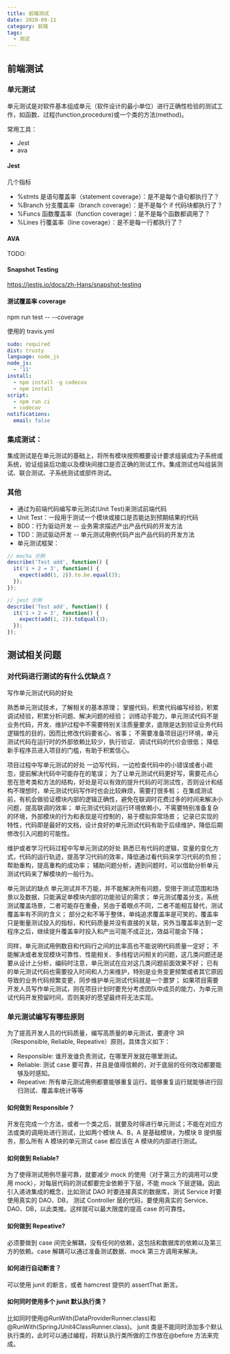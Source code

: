 ```yaml
---
title: 前端测试
date: 2020-09-11
category: 前端
tags:
  - 测试
---
```


## 前端测试

### 单元测试

单元测试是对软件基本组成单元（软件设计的最小单位）进行正确性检验的测试工作，如函数、过程(function,procedure)或一个类的方法(method)。

常用工具：

- Jest
- ava

#### Jest

几个指标

- %stmts 是语句覆盖率（statement coverage）：是不是每个语句都执行了？
- %Branch 分支覆盖率（branch coverage）：是不是每个 if 代码块都执行了？
- %Funcs 函数覆盖率（function coverage）：是不是每个函数都调用了？
- %Lines 行覆盖率（line coverage）：是不是每一行都执行了？

#### AVA

TODO:

#### Snapshot Testing

https://jestjs.io/docs/zh-Hans/snapshot-testing

#### 测试覆盖率 coverage

npm run test -- --coverage

使用的 travis.yml

```yml
sudo: required
dist: trusty
language: node_js
node_js:
  - '11'
install:
  - npm install -g codecov
  - npm install
script:
  - npm run ci
  - codecov
notifications:
  email: false
```

### 集成测试：

集成测试是在单元测试的基础上，将所有模块按照概要设计要求组装成为子系统或系统，验证组装后功能以及模块间接口是否正确的测试工作。集成测试也叫组装测试、联合测试、子系统测试或部件测试。

### 其他

- 通过为前端代码编写单元测试(Unit Test)来测试前端代码
- Unit Test：一段用于测试一个模块或接口是否能达到预期结果的代码
- BDD：行为驱动开发 -- 业务需求描述产出产品代码的开发方法
- TDD：测试驱动开发 -- 单元测试用例代码产出产品代码的开发方法
- 单元测试框架：

```javascript
// mocha 示例
describe('Test add', function() {
  it('1 + 2 = 3', function() {
    expect(add(1, 2)).to.be.equal(3);
  });
});

// jest 示例
describe('Test add', function() {
  it('1 + 2 = 3', function() {
    expect(add(1, 2)).toEqual(3);
  });
});
```

## 测试相关问题

### 对代码进行测试的有什么优缺点？

写作单元测试代码的好处

熟悉单元测试技术，了解相关的基本原理；
掌握代码，积累代码编写经验，积累调试经验，积累分析问题、解决问题的经验；
训练动手能力，单元测试代码不是业务代码，开发、维护过程中不需要特别关注质量要求，底限是达到验证业务代码逻辑性的目的，因而比修改代码要省心、省事；
不需要准备项目运行环境，单元测试代码在运行时的外部依赖比较少，执行验证、调试代码的代价会很低；
降低新手程序员进入项目的门槛，有助于积累信心。

项目过程中写单元测试的好处
一边写代码，一边检查代码中的小错误或者小疏忽，提前解决代码中可能存在的笔误；
为了让单元测试代码更好写，需要花点心思在思考类和方法的结构，好处是可以有效的提升代码的可测试性，否则设计和结构不理想时，单元测试代码写作时也会比较麻烦，需要打很多桩；
在集成测试前，有机会做验证模块内部的逻辑正确性，避免在联调时花费过多的时间来解决小问题，提高联调的效率；
单元测试代码对运行环境依赖小，不需要特别准备复杂的环境，外部模块的行为和表现是可控制的，易于模拟异常场景；
记录已实现的特性，代码即是最好的文档，设计良好的单元测试代码有助于后续维护，降低后期修改引入问题的可能性。

维护或者学习代码过程中写单元测试的好处
熟悉已有代码的逻辑，变量的变化方式，代码的运行轨迹，提高学习代码的效率，降低通过看代码来学习代码的负担；
帮助重构，提高重构的成功率；
辅助问题分析，遇到问题时，可以借助分析单元测试代码来了解模块的一般行为。

单元测试的缺点
单元测试并不万能，并不能解决所有问题，受限于测试范围和场景以及数据，只能满足单模块内部的功能验证的需求；
单元测试覆盖分支，系统测试覆盖场景，二者可能存在重叠，另由于着眼点不同，二者不能相互替代，测试覆盖率有不同的含义；
部分之和不等于整体，单纯追求覆盖率是可笑的，覆盖率只是衡量测试投入的指标，和代码质量并没有直接的关联，另外当覆盖率达到一定程序之后，继续提升覆盖率时投入和产出可能不成正比，效益可能会下降；

同样，单元测试用例数目和代码行之间的比率高也不能说明代码质量一定好；
不能解决或者发现模块可靠性、性能相关、多线程访问相关的问题，这几类问题还是要从设计上分析，编码时注意，单元测试在应对这几类问题前面效果不好；
已有的单元测试代码也需要投入时间和人力来维护，特别是业务变更频繁或者其它原因导致的业务代码频繁变更，同步维护单元测试代码就是一个噩梦；
如果项目需要开发人员写作单元测试，则在项目计划时要充分考虑团队中成员的能力，为单元测试代码开发预留时间，否则美好的愿望最终将无法实现。

### 单元测试编写有哪些原则

为了提高开发人员的代码质量，编写高质量的单元测试，要遵守 3R（Responsible, Reliable, Repeative）原则，具体含义如下：

- Responsible: 谁开发谁负责测试，在哪里开发就在哪里测试。
- Reliable: 测试 case 要可靠，并且是值得信赖的，对于底层的任何改动都要能够及时感知。
- Repeative: 所有单元测试用例都要能够重复运行。能够重复运行就能够进行回归测试、覆盖率统计等等

#### 如何做到 Responsible？

开发在完成一个方法，或者一个类之后，就要及时得进行单元测试；不能在对应方法或类的调用处进行测试，比如两个模块 A、B，A 是基础模块，为模块 B 提供服务，那么所有 A 模块的单元测试 case 都应该在 A 模块的内部进行测试。

#### 如何做到 Reliable?

为了使得测试用例尽量可靠，就要减少 mock 的使用（对于第三方的调用可以使用 mock），对每层代码的测试都要完全依赖于下层，不能 mock 下层逻辑。因此引入递进集成的概念，比如测试 DAO 时要连接真实的数据库，测试 Service 时要使用真实的 DAO、DB， 测试 Controller 层的代码，要使用真实的 Service、DAO、DB，以此类推。这样就可以最大限度的提高 case 的可靠性。

#### 如何做到 Repeative?

必须要做到 case 间完全解耦，没有任何的依赖，这包括和数据库的依赖以及第三方的依赖。case 解耦可以通过准备测试数据、mock 第三方调用来解决。

#### 如何进行自动断言？

可以使用 junit 的断言，或者 hamcrest 提供的 assertThat 断言。

#### 如何同时使用多个 junit 默认执行类？

比如同时使用@RunWith(DataProviderRunner.class)和@RunWith(SpringJUnit4ClassRunner.class)。
junit 类是不能同时添加多个默认执行类的，此时可以通过编程，将默认执行类所做的工作放在@before 方法来完成。
